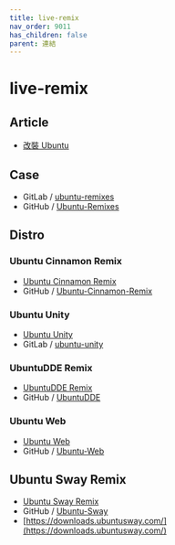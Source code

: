 ```yaml
---
title: live-remix
nav_order: 9011
has_children: false
parent: 連結
---
```



# live-remix


## Article

* [改裝 Ubuntu](http://amitmason.blogspot.com/2011/04/ubuntu.html)


## Case

* GitLab / [ubuntu-remixes](https://gitlab.com/ubuntu-unity/ubuntu-remixes)
* GitHub / [Ubuntu-Remixes](https://github.com/Ubuntu-Remixes)


## Distro


### Ubuntu Cinnamon Remix

* [Ubuntu Cinnamon Remix](https://ubuntucinnamon.org/)
* GitHub / [Ubuntu-Cinnamon-Remix](https://github.com/Ubuntu-Cinnamon-Remix)


### Ubuntu Unity

* [Ubuntu Unity](https://ubuntuunity.org/)
* GitLab / [ubuntu-unity](https://gitlab.com/ubuntu-unity)


### UbuntuDDE Remix

* [UbuntuDDE Remix](https://ubuntudde.com/)
* GitHub / [UbuntuDDE](https://github.com/UbuntuDDE/)


### Ubuntu Web

* [Ubuntu Web](https://ubuntu-web.org/)
* GitHub / [Ubuntu-Web](https://github.com/Ubuntu-Web)


## Ubuntu Sway Remix

* [Ubuntu Sway Remix](https://ubuntusway.com/)
* GitHub / [Ubuntu-Sway](https://github.com/Ubuntu-Sway)
* [https://downloads.ubuntusway.com/](https://downloads.ubuntusway.com/)
